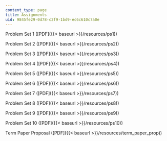 ```yaml
---
content_type: page
title: Assignments
uid: 9845fe29-0d78-c2f9-1bd9-ec6c610c7a0e
---
```


Problem Set 1 ([PDF]({{< baseurl >}}/resources/ps1))

Problem Set 2 ([PDF]({{< baseurl >}}/resources/ps2))

Problem Set 3 ([PDF]({{< baseurl >}}/resources/ps3))

Problem Set 4 ([PDF]({{< baseurl >}}/resources/ps4))

Problem Set 5 ([PDF]({{< baseurl >}}/resources/ps5))

Problem Set 6 ([PDF]({{< baseurl >}}/resources/ps6))

Problem Set 7 ([PDF]({{< baseurl >}}/resources/ps7))

Problem Set 8 ([PDF]({{< baseurl >}}/resources/ps8))

Problem Set 9 ([PDF]({{< baseurl >}}/resources/ps9))

Problem Set 10 ([PDF]({{< baseurl >}}/resources/ps10))

Term Paper Proposal ([PDF]({{< baseurl >}}/resources/term_paper_prop))
